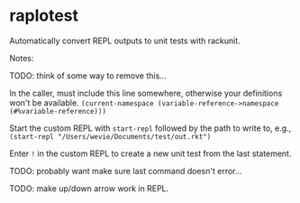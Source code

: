 # raplotest

Automatically convert REPL outputs to unit tests with rackunit.

Notes: 

TODO: think of some way to remove this...

In the caller, must include this line somewhere, otherwise your definitions won't be available.
`(current-namespace (variable-reference->namespace (#%variable-reference)))`

Start the custom REPL with `start-repl` followed by the path to write to, e.g.,
`(start-repl "/Users/wevie/Documents/test/out.rkt")`

Enter `!` in the custom REPL to create a new unit test from the last statement. 

TODO: probably want make sure last command doesn't error...

TODO: make up/down arrow work in REPL.